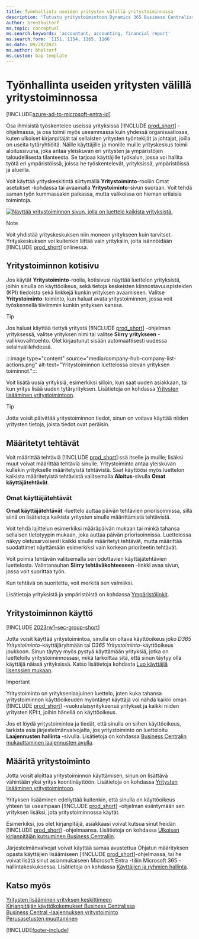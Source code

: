 ```yaml
---
title: Työnhallinta useiden yritysten välillä yritystoiminnossa
description: 'Tutustu yritystoimintoon Dynamics 365 Business Centralissa, jossa työskentelet useiden yritysten kesken.'
author: brentholtorf
ms.topic: conceptual
ms.search.keywords: 'accountant, accounting, financial report'
ms.search.form: '1151, 1154, 1165, 1166'
ms.date: 09/28/2023
ms.author: bholtorf
ms.custom: bap-template
---
```


# <a name="manage-work-across-multiple-companies-in-the-company-hub"></a>Työnhallinta useiden yritysten välillä yritystoiminnossa

[!INCLUDE[azure-ad-to-microsoft-entra-id](~/../shared-content/shared/azure-ad-to-microsoft-entra-id.md)]

Osa ihmisistä työskentelee useissa yrityksissä [!INCLUDE [prod_short](includes/prod_short.md)] -ohjelmassa, ja osa toimii myös useammassa kuin yhdessä organisaatiossa, kuten ulkoiset kirjanpitäjät tai sellaisten yritysten työntekijät ja johtajat, joilla on useita tytäryhtiöitä. Näille käyttäjille ja monille muille yrityskeskus toimii aloitussivuna, joka antaa yleiskuvan eri yritysten ja ympäristöjen taloudellisesta tilanteesta. Se tarjoaa käyttäjille työkalun, jossa voi hallita työtä eri ympäristöissä, joissa he työskentelevät, yrityksissä, ympäristöissä ja alueilla.  

Voit käyttää yrityskeskitintä siirtymällä **Yritystoiminto**-rooliin Omat asetukset -kohdassa tai avaamalla **Yritystoiminto**-sivun suoraan. Voit tehdä saman työn kummassakin paikassa, mutta valikoissa on hieman erilaisia toimintoja.  

[![Näyttää yritystoiminnon sivun, jolla on luettelo kaikista yrityksistä.](media/company-hub.png)](media/company-hub.png#lightbox)  

> [!NOTE]
> Voit yhdistää yrityskeskuksen niin moneen yritykseen kuin tarvitset. Yrityskeskuksen voi kuitenkin liittää vain yrityksiin, joita isännöidään [!INCLUDE [prod_short](includes/prod_short.md)] onlinessa.

## <a name="company-hub-home-page"></a>Yritystoiminnon kotisivu

Jos käytät **Yritystoiminto**-roolia, kotisivusi näyttää luettelon yrityksistä, joihin sinulla on käyttöoikeus, sekä tietoja keskeisten kiinnostavuuspisteiden (KPI) tiedoista sekä linkkejä kunkin yrityksen avaamiseen. <!--You can customize the dashboard to show the data points that you want to see by adding or removing columns. For example, you might want to see taxes that are due, how many open sales documents each company has, or the number of purchase invoices that are due next week. You can configure the view to suit your needs. If you have added many companies, you can use filters to sort your view.--> Valitse **Yritystoiminto**-toiminto, kun haluat avata yritystoiminnon, jossa voit työskennellä tiiviimmin kunkin yrityksen kanssa.  

> [!TIP]
> Jos haluat käyttää tiettyä yritystä [!INCLUDE [prod_short](includes/prod_short.md)] -ohjelman yrityksessä, valitse yrityksen nimi tai valitse **Siirry yritykseen** -valikkovaihtoehto. Olet kirjautunut sisään automaattisesti uudessa selainvälilehdessä.

:::image type="content" source="media/company-hub-company-list-actions.png" alt-text="Yritystoiminnon luettelossa olevan yrityksen toiminnot.":::

Voit lisätä uusia yrityksiä, esimerkiksi silloin, kun saat uuden asiakkaan, tai kun yritys lisää uuden tytäryrityksen. Lisätietoja on kohdassa [Yritysten lisääminen yritystoimintoon](company-hub-add-company.md).  

> [!TIP]
> Jotta voisit päivittää yritystoiminnon tiedot, sinun on voitava käyttää niiden yritysten tietoja, joista tiedot ovat peräisin.

<!--## Company details

In the **Company Hub** page, you can see more information about each company by choosing the name of the company that you want to learn more about. This opens the **Company Details** pane, where you can see additional information, such as the following:  

* Cash account balances  
* Cash flow forecast  
* Overdue purchase invoices  
* Overdue sales invoices  

> [!TIP]
> You can launch predefined Excel workbooks from the **Reports** tab in the ribbon. These Excel workbooks are designed as ready-to-print key financial statements and reports, but you can also modify them to fit your needs. For more information, see [Analyzing Financial Statements in Microsoft Excel](finance-analyze-excel.md).  

Otherwise, close the details pane and continue to the next company.  -->

## <a name="assigned-tasks"></a>Määritetyt tehtävät

Voit määrittää tehtäviä [!INCLUDE [prod_short](includes/prod_short.md)]:ssä itselle ja muille; lisäksi muut voivat määrittää tehtäviä sinulle. Yritystoiminto antaa yleiskuvan kullekin yritykselle määritetyistä tehtävistä. Saat käyttöösi myös luettelon kaikista määritetyistä tehtävistä valitsemalla **Aloitus**-sivulla **Omat käyttäjätehtävät**.  

<!--In the client company, you also have cues that call out tasks assigned to you in this particular client.  -->

### <a name="my-user-tasks"></a>Omat käyttäjätehtävät

**Omat käyttäjätehtävät** -luettelo auttaa päivän tehtävien priorisoinnissa, sillä siinä on lisätietoja kaikista yritysten sinulle määrittämistä tehtävistä.  

Voit tehdä lajittelun esimerkiksi määräpäivän mukaan tai minkä tahansa sellaisen tietotyypin mukaan, joka auttaa päivän priorisoinnissa. Luettelossa näkyy oletusarvoisesti kaikki sinulle määritetyt tehtävät, mutta määrittää suodattimet näyttämään esimerkiksi vain korkean prioriteetin tehtävät.  

Voit poimia tehtävän valitsemalla sen odottavien käyttäjätehtävien luettelosta. Valintanauhan **Siirry tehtäväkohteeseen** -linkki avaa sivun, jossa voit suorittaa työn.  

Kun tehtävä on suoritettu, voit merkitä sen valmiiksi.  

Lisätietoja yrityksistä ja ympäristöistä on kohdassa [Ympäristölinkit](company-hub-add-company.md#environment-links).  

## <a name="access-the-company-hub"></a>Yritystoiminnon käyttö

[!INCLUDE [2023rw1-sec-group-short](includes/2023rw1-sec-group-short.md)]

Jotta voisit käyttää yritystoimintoa, sinulla on oltava käyttöoikeus joko *D365 Yritystoiminto*-käyttäjäryhmään tai *D365 Yritystoiminto*-käyttöoikeus joukkoon. Sinun täytyy myös pystyä käyttämään yrityksiä, jotka on luetteloitu yritystoiminnossasi, mikä tarkoittaa sitä, että sinun täytyy olla käyttäjä näissä yrityksissä. Katso lisätietoja kohdasta [Luo käyttäjiä lisenssien mukaan](ui-how-users-permissions.md).  

> [!IMPORTANT]
> Yritystoiminto on yrityksenlaajuinen luettelo, joten kuka tahansa yritystoiminnon käyttöoikeuden myöntänyt käyttäjä voi nähdä kaikki oman [!INCLUDE [prod_short](includes/prod_short.md)] -vuokralaisyrityksensä yritykset ja kaikki niiden yritysten KPI:t, joihin hänellä on käyttöoikeus.

Jos et löydä yritystoimintoa ja tiedät, että sinulla on siihen käyttöoikeus, tarkista asia järjestelmänvalvojalta, jos yritystoiminto on luetteloitu **Laajennusten hallinta** -sivulla. Lisätietoja on kohdassa [Business Centralin mukauttaminen laajennusten avulla](ui-extensions.md).  

## <a name="set-up-the-company-hub"></a>Määritä yritystoiminto

Jotta voisit aloittaa yritystoiminnon käyttämisen, sinun on lisättävä vähintään yksi yritys koontinäyttöön. Lisätietoja on kohdassa [Yritysten lisääminen yritystoimintoon](company-hub-add-company.md).  

Yrityksen lisääminen edellyttää kuitenkin, että sinulla on käyttöoikeus yhteen tai useampaan [!INCLUDE [prod_short](includes/prod_short.md)] -ohjelman esiintymään sen yrityksen lisäksi, jota yritystoiminnossa käytät.  

Esimerkiksi, jos olet kirjanpitäjä, asiakkaasi voivat kutsua sinut heidän [!INCLUDE [prod_short](includes/prod_short.md)] -ohjelmaansa. Lisätietoja on kohdassa [Ulkoisen kirjanpitäjän kutsuminen Business Centraliin](finance-accounting.md#inviteaccountant).  

Järjestelmänvalvojat voivat käyttää samaa avustettua Ohjatun määrityksen opasta käyttäjien lisäämiseen [!INCLUDE [prod_short](includes/prod_short.md)]-ohjelmassa, tai he voivat lisätä sinut asianmukaiseen Microsoft Entra -tiliin Microsoft 365 -hallintakeskuksessa. Lisätietoja on kohdassa [Käyttäjien ja ryhmien hallinta](/microsoft-365/admin/add-users/?view=o365-worldwide&preserve-view=true).  

## <a name="see-also"></a>Katso myös

[Yritysten lisääminen yrityksen keskittimeen](company-hub-add-company.md)  
[Kirjanpitäjän käyttökokemukset Business Centralissa](finance-accounting.md)  
[Business Central -laajennuksen yritystoiminto](ui-extensions-company-hub.md)  
[Perusasetusten muuttaminen](ui-change-basic-settings.md)  


[!INCLUDE[footer-include](includes/footer-banner.md)]
